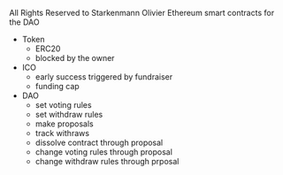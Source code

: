 All Rights Reserved to Starkenmann Olivier Ethereum smart contracts for the DAO

- Token
    - ERC20
    - blocked by the owner
- ICO
    - early success triggered by fundraiser
    - funding cap
- DAO
    - set voting rules
    - set withdraw rules
    - make proposals
    - track withraws
    - dissolve contract through proposal
    - change voting rules through proposal
    - change withdraw rules through prposal
